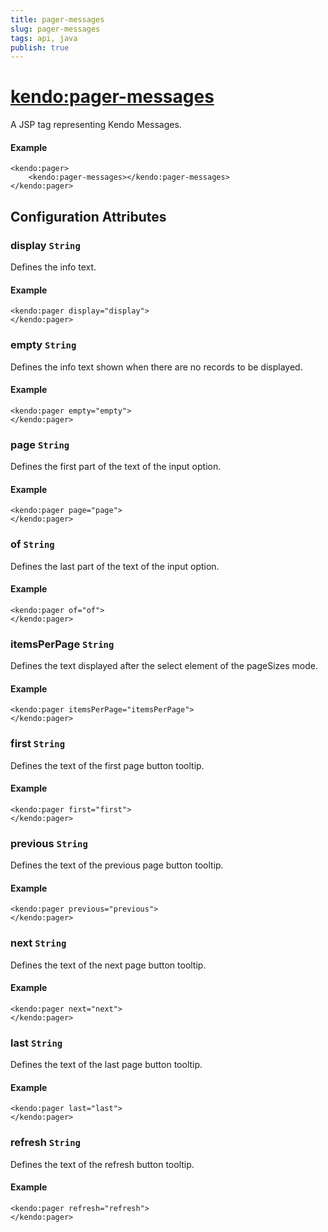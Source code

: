 ```yaml
---
title: pager-messages
slug: pager-messages
tags: api, java
publish: true
---
```


# <kendo:pager-messages>
A JSP tag representing Kendo Messages.

#### Example
    <kendo:pager>
        <kendo:pager-messages></kendo:pager-messages>
    </kendo:pager>


## Configuration Attributes


### display `String`

Defines the info text.

#### Example
    <kendo:pager display="display">
    </kendo:pager>



### empty `String`

Defines the info text shown when there are no records to be displayed.

#### Example
    <kendo:pager empty="empty">
    </kendo:pager>



### page `String`

Defines the first part of the text of the input option.

#### Example
    <kendo:pager page="page">
    </kendo:pager>



### of `String`

Defines the last part of the text of the input option.

#### Example
    <kendo:pager of="of">
    </kendo:pager>



### itemsPerPage `String`

Defines the text displayed after the select element of the pageSizes mode.

#### Example
    <kendo:pager itemsPerPage="itemsPerPage">
    </kendo:pager>



### first `String`

Defines the text of the first page button tooltip.

#### Example
    <kendo:pager first="first">
    </kendo:pager>



### previous `String`

Defines the text of the previous page button tooltip.

#### Example
    <kendo:pager previous="previous">
    </kendo:pager>



### next `String`

Defines the text of the next page button tooltip.

#### Example
    <kendo:pager next="next">
    </kendo:pager>



### last `String`

Defines the text of the last page button tooltip.

#### Example
    <kendo:pager last="last">
    </kendo:pager>



### refresh `String`

Defines the text of the refresh button tooltip.

#### Example
    <kendo:pager refresh="refresh">
    </kendo:pager>


